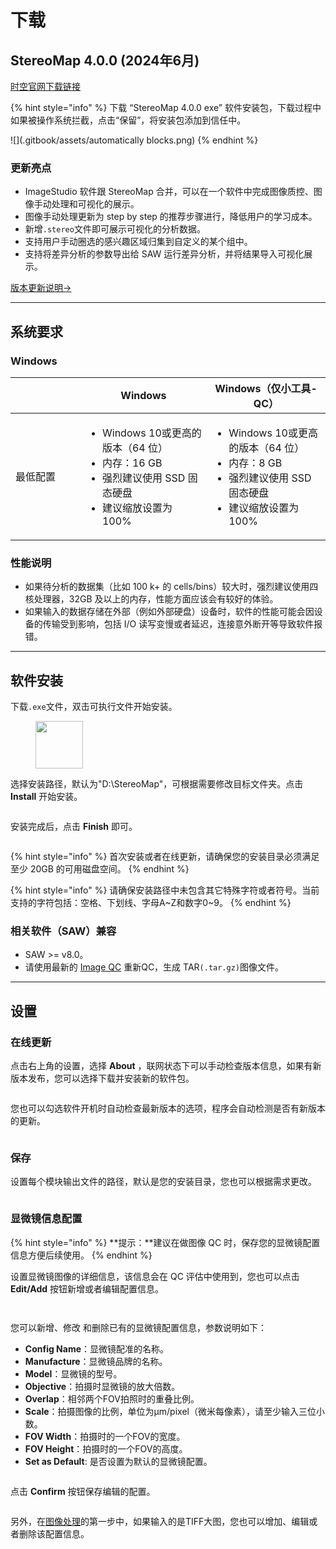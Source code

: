 # 下载

## StereoMap 4.0.0 (2024年6月)

[时空官网下载链接](https://www.stomics.tech/products/BioinfoTools/OfflineSoftware)

{% hint style="info" %}
下载 “StereoMap 4.0.0 exe” 软件安装包，下载过程中如果被操作系统拦截，点击“保留”，将安装包添加到信任中。

![](.gitbook/assets/automatically blocks.png)
{% endhint %}

### 更新亮点

* ImageStudio 软件跟 StereoMap 合并，可以在一个软件中完成图像质控、图像手动处理和可视化的展示。
* 图像手动处理更新为 step by step 的推荐步骤进行，降低用户的学习成本。
* 新增`.stereo`文件即可展示可视化的分析数据。
* 支持用户手动圈选的感兴趣区域归集到自定义的某个组中。
* 支持将差异分析的参数导出给 SAW 运行差异分析，并将结果导入可视化展示。

[版本更新说明->](fa-ban-shuo-ming/stereomap-fa-ban-shuo-ming.md)

***

## 系统要求

### Windows

<table><thead><tr><th width="160"></th><th width="258">Windows</th><th width="236">Windows（仅小工具-QC）</th></tr></thead><tbody><tr><td>最低配置</td><td><p></p><ul><li>Windows 10或更高的版本（64 位） </li><li>内存：16 GB</li><li>强烈建议使用 SSD 固态硬盘 </li><li>建议缩放设置为 100%</li></ul></td><td><p></p><ul><li>Windows 10或更高的版本（64 位） </li><li>内存：8 GB</li><li>强烈建议使用 SSD 固态硬盘 </li><li>建议缩放设置为 100%</li></ul></td></tr></tbody></table>

### 性能说明

* 如果待分析的数据集（比如 100 k+ 的 cells/bins）较大时，强烈建议使用四核处理器，32GB 及以上的内存，性能方面应该会有较好的体验。
* 如果输入的数据存储在外部（例如外部硬盘）设备时，软件的性能可能会因设备的传输受到影响，包括 I/O 读写变慢或者延迟，连接意外断开等导致软件报错。

***

## 软件安装

下载`.exe`文件，双击可执行文件开始安装。

<div align="left">

<figure><img src=".gitbook/assets/image (110).png" alt="" width="76"><figcaption></figcaption></figure>

</div>

选择安装路径，默认为"D:\StereoMap"，可根据需要修改目标文件夹。点击 **Install** 开始安装。

<figure><img src=".gitbook/assets/installing.png" alt=""><figcaption></figcaption></figure>

安装完成后，点击 **Finish** 即可。

<figure><img src=".gitbook/assets/spaces_q9nLCBaEQA96hC5FzYjG_uploads_pJO9D88tpz6oGPObCuCn_installation done.webp" alt=""><figcaption></figcaption></figure>

{% hint style="info" %}
首次安装或者在线更新，请确保您的安装目录必须满足至少 20GB 的可用磁盘空间。
{% endhint %}

{% hint style="info" %}
请确保安装路径中未包含其它特殊字符或者符号。当前支持的字符包括：空格、下划线、字母A\~Z和数字0\~9。
{% endhint %}

### 相关软件（SAW）兼容

* SAW >= v8.0。
* 请使用最新的 [Image QC](tutorials/xiao-gong-ju-zhi-nan/#tu-xiang-zhi-kong) 重新QC，生成 TAR`(.tar.gz)`图像文件。

***

## 设置

### 在线更新

点击右上角的设置<img src=".gitbook/assets/image (152).png" alt="" data-size="line">，选择  **About** ，联网状态下可以手动检查版本信息，如果有新版本发布，您可以选择下载并安装新的软件包。

<figure><img src=".gitbook/assets/setting-about (1).png" alt=""><figcaption></figcaption></figure>

您也可以勾选软件开机时自动检查最新版本的选项，程序会自动检测是否有新版本的更新。

<figure><img src=".gitbook/assets/setting-general-autoupdate.png" alt=""><figcaption></figcaption></figure>

### 保存

设置每个模块输出文件的路径，默认是您的安装目录，您也可以根据需求更改。

<figure><img src=".gitbook/assets/image (111).png" alt=""><figcaption></figcaption></figure>

### 显微镜信息配置

{% hint style="info" %}
**提示：**建议在做图像 QC 时，保存您的显微镜配置信息方便后续使用。
{% endhint %}

设置显微镜图像的详细信息，该信息会在 QC 评估中使用到，您也可以点击 **Edit/Add** 按钮新增或者编辑配置信息。

<div>

<figure><img src=".gitbook/assets/microscope settings.png" alt=""><figcaption></figcaption></figure>

 

<figure><img src=".gitbook/assets/microscope settings-add_edit.png" alt=""><figcaption></figcaption></figure>

</div>

您可以新增<img src=".gitbook/assets/image (156).png" alt="" data-size="line">、修改<img src=".gitbook/assets/image (157).png" alt="" data-size="line"> 和删除<img src=".gitbook/assets/image (158).png" alt="" data-size="line">已有的显微镜配置信息，参数说明如下：

* **Config Name**：显微镜配准的名称。
* **Manufacture**：显微镜品牌的名称。
* **Model**：显微镜的型号。
* **Objective**：拍摄时显微镜的放大倍数。
* **Overlap**：相邻两个FOV拍照时的重叠比例。
* **Scale**：拍摄图像的比例，单位为μm/pixel（微米每像素），请至少输入三位小数。
* **FOV Width**：拍摄时的一个FOV的宽度。
* **FOV Height**：拍摄时的一个FOV的高度。
* **Set as Default**: 是否设置为默认的显微镜配置。

<figure><img src=".gitbook/assets/add microscope configuration.png" alt=""><figcaption></figcaption></figure>

点击 **Confirm** 按钮保存编辑的配置。

<figure><img src=".gitbook/assets/2 microscope configurations.png" alt=""><figcaption></figcaption></figure>

另外，在[图像处理](tutorials/tu-xiang-chu-li-zhi-nan/)的第一步中，如果输入的是TIFF大图，您也可以增加、编辑或者删除该配置信息。

<div>

<figure><img src=".gitbook/assets/tif uploading IP.png" alt=""><figcaption></figcaption></figure>

 

<figure><img src=".gitbook/assets/microscope config IP.png" alt=""><figcaption></figcaption></figure>

</div>
